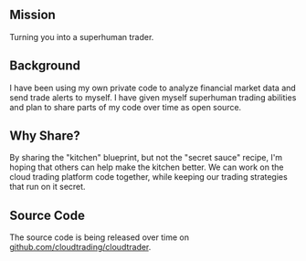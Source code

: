 ## Mission
Turning you into a superhuman trader.

## Background
I have been using my own private code to analyze financial market data and send trade alerts to myself.  I have given myself superhuman trading abilities and plan to share parts of my code over time as open source.

## Why Share?
By sharing the "kitchen" blueprint, but not the "secret sauce" recipe, I'm hoping that others can help make the kitchen better.  We can work on the cloud trading platform code together, while keeping our trading strategies that run on it secret.

## Source Code
The source code is being released over time on [github.com/cloudtrading/cloudtrader](https://github.com/cloudtrading/cloudtrader).
